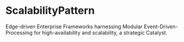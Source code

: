 # ScalabilityPattern
Edge-driven Enterprise Frameworks harnessing Modular Event-Driven-Processing for high-availability and scalability, a strategic Catalyst.

